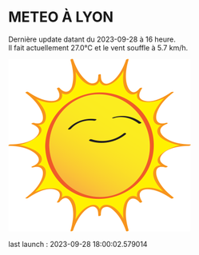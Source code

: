 # METEO À LYON

Dernière update datant du 2023-09-28 à 16 heure.  
Il fait actuellement 27.0°C et le vent souffle à 5.7 km/h.      

![](./.github/sun.png)

last launch : 2023-09-28 18:00:02.579014
